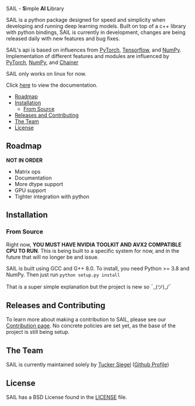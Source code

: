 SAIL - **S**imple **AI** **L**ibrary


SAIL is a python package designed for speed and simplicity when developing and running deep learning models. Built on top of a c++ library with python bindings, SAIL is currently in development, changes are being released daily with new features and bug fixes.

SAIL's api is based on influences from [PyTorch](https://github.com/pytorch/pytorch), [Tensorflow](https://github.com/tensorflow/tensorflow), and [NumPy](https://github.com/numpy/numpy). Implementation of different features and modules are influenced by [PyTorch](https://github.com/pytorch/pytorch), [NumPy](https://github.com/numpy/numpy), and [Chainer](https://github.com/chainer/chainer)

SAIL only works on linux for now.

Click [here](https://sail-ml.github.io/) to view the documentation.

<!-- toc -->
- [Roadmap](#roadmap)
- [Installation](#installation)
  - [From Source](#from-source)
- [Releases and Contributing](#releases-and-contributing)
- [The Team](#the-team)
- [License](#license)

<!-- tocstop -->
## Roadmap
**NOT IN ORDER**
 - Matrix ops
 - Documentation
 - More dtype support
 - GPU support
 - Tighter integration with python

## Installation

### From Source

Right now, **YOU MUST HAVE NVIDIA TOOLKIT AND AVX2 COMPATIBLE CPU TO RUN**. This is being built to a specific system for now, and in the future that will no longer be and issue.

SAIL is built using GCC and G++ 8.0. To install, you need Python >= 3.8 and NumPy.  Then just run 
`python setup.py install`

That is a super simple explanation but the project is new so  ¯\_(ツ)_/¯

## Releases and Contributing

To learn more about making a contribution to SAIL, please see our [Contribution page](CONTRIBUTING.md). No concrete policies are set yet, as the base of the project is still being setup.

## The Team

SAIL is currently maintained solely by [Tucker Siegel](https://linkedin.com/in/tucker-siegel) ([Github Profile](https://github.com/tgs266/))

## License

SAIL has a BSD License found in the [LICENSE](LICENSE) file.
